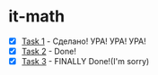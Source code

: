# it-math
- [x] [Task 1](1/) - Сделано! УРА! УРА! УРА!
- [x] [Task 2](1/) - Done!
- [x] [Task 3](1/) - FINALLY Done!(I'm sorry)
